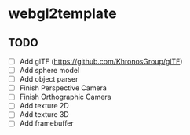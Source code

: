 # webgl2template

## TODO
- [ ] Add glTF (https://github.com/KhronosGroup/glTF)
- [ ] Add sphere model
- [ ] Add object parser
- [ ] Finish Perspective Camera
- [ ] Finish Orthographic Camera
- [ ] Add texture 2D
- [ ] Add texture 3D
- [ ] Add framebuffer